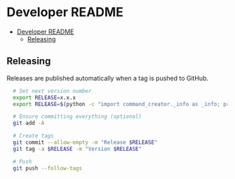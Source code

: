 # Developer README

- [Developer README](#developer-readme)
  - [Releasing](#releasing)


## Releasing

Releases are published automatically when a tag is pushed to GitHub.

```bash
  # Set next version number
  export RELEASE=x.x.x
  export RELEASE=$(python -c "import command_creator._info as _info; print(_info.__version__)")

  # Ensure committing everything (optional)
  git add -A

  # Create tags
  git commit --allow-empty -m "Release $RELEASE"
  git tag -a $RELEASE -m "Version $RELEASE"

  # Push
  git push --follow-tags
```